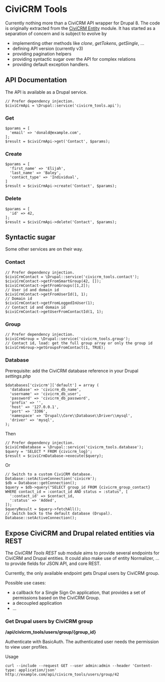 # CiviCRM Tools

Currently nothing more than a CiviCRM API wrapper for Drupal 8.
The code is originally extracted from the 
[CiviCRM Entity](http://drupal.org/project/civicrm_entity) module.
It has started as a separation of concern and is subject to evolve by  
- implementing other methods like _clone_, _getTokens_, _getSingle_, ...
- defining API version (currently v3)
- providing pagination helpers
- providing syntactic sugar over the API for complex relations
- providing default exception handlers.

## API Documentation

The API is available as a Drupal service.

```
// Prefer dependency injection.
$civiCrmApi = \Drupal::service('civicrm_tools.api');
```

### Get 

```
$params = [
  'email' => 'donald@example.com',
];
$result = $civiCrmApi->get('Contact', $params);
```

### Create

```
$params = [
  'first_name' => 'Elijah',
  'last_name' => 'Baley',
  'contact_type' => 'Individual',
]
$result = $civiCrmApi->create('Contact', $params);
```

### Delete

```
$params = [
  'id' => 42,
];
$result = $civiCrmApi->delete('Contact', $params);
```

## Syntactic sugar

Some other services are on their way.

### Contact

```
// Prefer dependency injection.
$civiCrmContact = \Drupal::service('civicrm_tools.contact');
$civiCrmContact->getFromSmartGroup(42, []);
$civiCrmContact->getFromGroups([1,2]);
// User id and domain id
$civiCrmContact->getFromUserId(1, 1);
// Domain id
$civiCrmContact->getFromLoggedInUser(1);
// Contact id and domain id
$civiCrmContact->getUserFromContactId(1, 1);
```

### Group

```
// Prefer dependency injection.
$civiCrmGroup = \Drupal::service('civicrm_tools.group');
// Contact id, load: get the full group array or only the group id
$civiCrmGroup->getGroupsFromContact(1, TRUE);
```

### Database

Prerequisite: add the CiviCRM database reference in your Drupal _settings.php_

```
$databases['civicrm']['default'] = array (
  'database' => 'civicrm_db_name',
  'username' => 'civicrm_db_user',
  'password' => 'civicrm_db_password',
  'prefix' => '',
  'host' => '127.0.0.1',
  'port' => '3306',
  'namespace' => 'Drupal\\Core\\Database\\Driver\\mysql',
  'driver' => 'mysql',
);
```

Then

```
// Prefer dependency injection.
$civiCrmDatabase = \Drupal::service('civicrm_tools.database');
$query = 'SELECT * FROM {civicrm_log}';
$result = $civiCrmDatabase->execute($query);
```

Or

```
// Switch to a custom CiviCRM database.
Database::setActiveConnection('civicrm');
$db = Database::getConnection();
$query = $db->query("SELECT group_id FROM {civicrm_group_contact} WHERE contact_id = :contact_id AND status = :status", [
  ':contact_id' => $contact_id,
  ':status' => 'Added',
]);
$queryResult = $query->fetchAll();
// Switch back to the default database (Drupal).
Database::setActiveConnection();
```


## Expose CiviCRM and Drupal related entities via REST

The _CiviCRM Tools REST_ sub module aims to provide several endpoints for 
CiviCRM and Drupal entities.
It could also make use of entity Normalizer, ... to provide fields for JSON API, and core REST.

Currently, the only available endpoint gets Drupal users by CiviCRM group.

Possible use cases:

- a callback for a Single Sign On application, that provides a set of permissions based on the CiviCRM Group.
- a decoupled application
- ...

### Get Drupal users by CiviCRM group

**/api/civicrm_tools/users/group/{group_id}**

Authenticate with BasicAuth.
The authenticated user needs the permission to view user profiles.

Usage

```
curl --include --request GET --user admin:admin --header 'Content-type: application/json' http://example.com/api/civicrm_tools/users/group/42
```
